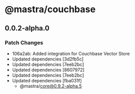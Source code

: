 # @mastra/couchbase

## 0.0.2-alpha.0

### Patch Changes

- 106a2ab: Added integration for Couchbase Vector Store
- Updated dependencies [3d2fb5c]
- Updated dependencies [7eeb2bc]
- Updated dependencies [8607972]
- Updated dependencies [7eeb2bc]
- Updated dependencies [fba031f]
  - @mastra/core@0.9.2-alpha.5
